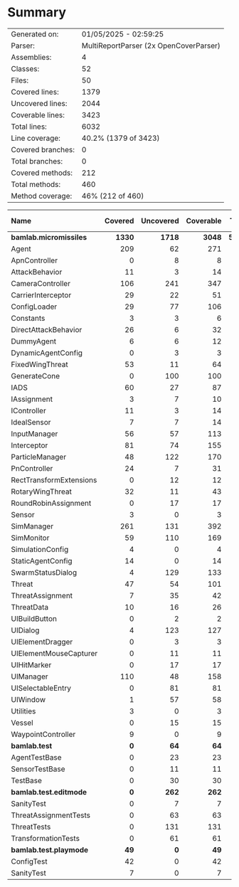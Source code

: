 ﻿# Summary
|||
|:---|:---|
| Generated on: | 01/05/2025 - 02:59:25 |
| Parser: | MultiReportParser (2x OpenCoverParser) |
| Assemblies: | 4 |
| Classes: | 52 |
| Files: | 50 |
| Covered lines: | 1379 |
| Uncovered lines: | 2044 |
| Coverable lines: | 3423 |
| Total lines: | 6032 |
| Line coverage: | 40.2% (1379 of 3423) |
| Covered branches: | 0 |
| Total branches: | 0 |
| Covered methods: | 212 |
| Total methods: | 460 |
| Method coverage: | 46% (212 of 460) |

|**Name**|**Covered**|**Uncovered**|**Coverable**|**Total**|**Line coverage**|**Covered**|**Total**|**Branch coverage**|**Covered**|**Total**|**Method coverage**|
|:---|---:|---:|---:|---:|---:|---:|---:|---:|---:|---:|---:|
|**bamlab.micromissiles**|**1330**|**1718**|**3048**|**5863**|**43.6%**|**0**|**0**|****|**209**|**427**|**48.9%**|
|Agent|209|62|271|481|77.1%|0|0||35|45|77.7%|
|ApnController|0|8|8|20|0%|0|0||0|2|0%|
|AttackBehavior|11|3|14|51|78.5%|0|0||2|3|66.6%|
|CameraController|106|241|347|643|30.5%|0|0||13|36|36.1%|
|CarrierInterceptor|29|22|51|80|56.8%|0|0||5|7|71.4%|
|ConfigLoader|29|77|106|153|27.3%|0|0||4|13|30.7%|
|Constants|3|3|6|17|50%|0|0||1|2|50%|
|DirectAttackBehavior|26|6|32|74|81.2%|0|0||2|2|100%|
|DummyAgent|6|6|12|481|50%|0|0||2|5|40%|
|DynamicAgentConfig|0|3|3|132|0%|0|0||0|1|0%|
|FixedWingThreat|53|11|64|117|82.8%|0|0||6|9|66.6%|
|GenerateCone|0|100|100|144|0%|0|0||0|9|0%|
|IADS|60|27|87|143|68.9%|0|0||13|17|76.4%|
|IAssignment|3|7|10|40|30%|0|0||1|3|33.3%|
|IController|11|3|14|30|78.5%|0|0||3|4|75%|
|IdealSensor|7|7|14|25|50%|0|0||1|2|50%|
|InputManager|56|57|113|156|49.5%|0|0||11|11|100%|
|Interceptor|81|74|155|238|52.2%|0|0||11|17|64.7%|
|ParticleManager|48|122|170|245|28.2%|0|0||11|24|45.8%|
|PnController|24|7|31|61|77.4%|0|0||2|2|100%|
|RectTransformExtensions|0|12|12|18|0%|0|0||0|4|0%|
|RotaryWingThreat|32|11|43|76|74.4%|0|0||5|8|62.5%|
|RoundRobinAssignment|0|17|17|45|0%|0|0||0|2|0%|
|Sensor|3|0|3|29|100%|0|0||1|1|100%|
|SimManager|261|131|392|614|66.5%|0|0||29|47|61.7%|
|SimMonitor|59|110|169|255|34.9%|0|0||10|20|50%|
|SimulationConfig|4|0|4|132|100%|0|0||1|1|100%|
|StaticAgentConfig|14|0|14|63|100%|0|0||5|5|100%|
|SwarmStatusDialog|4|129|133|167|3%|0|0||1|16|6.2%|
|Threat|47|54|101|182|46.5%|0|0||8|10|80%|
|ThreatAssignment|7|35|42|80|16.6%|0|0||1|5|20%|
|ThreatData|10|16|26|49|38.4%|0|0||2|5|40%|
|UIBuildButton|0|2|2|11|0%|0|0||0|2|0%|
|UIDialog|4|123|127|217|3.1%|0|0||1|18|5.5%|
|UIElementDragger|0|3|3|12|0%|0|0||0|1|0%|
|UIElementMouseCapturer|0|11|11|20|0%|0|0||0|3|0%|
|UIHitMarker|0|17|17|29|0%|0|0||0|4|0%|
|UIManager|110|48|158|237|69.6%|0|0||18|29|62%|
|UISelectableEntry|0|81|81|138|0%|0|0||0|15|0%|
|UIWindow|1|57|58|100|1.7%|0|0||1|9|11.1%|
|Utilities|3|0|3|9|100%|0|0||1|1|100%|
|Vessel|0|15|15|27|0%|0|0||0|5|0%|
|WaypointController|9|0|9|22|100%|0|0||2|2|100%|
|**bamlab.test**|**0**|**64**|**64**|**111**|**0%**|**0**|**0**|****|**0**|**12**|**0%**|
|AgentTestBase|0|23|23|41|0%|0|0||0|4|0%|
|SensorTestBase|0|11|11|26|0%|0|0||0|2|0%|
|TestBase|0|30|30|44|0%|0|0||0|6|0%|
|**bamlab.test.editmode**|**0**|**262**|**262**|**574**|**0%**|**0**|**0**|****|**0**|**18**|**0%**|
|SanityTest|0|7|7|22|0%|0|0||0|2|0%|
|ThreatAssignmentTests|0|63|63|141|0%|0|0||0|2|0%|
|ThreatTests|0|131|131|310|0%|0|0||0|11|0%|
|TransformationTests|0|61|61|101|0%|0|0||0|3|0%|
|**bamlab.test.playmode**|**49**|**0**|**49**|**97**|**100%**|**0**|**0**|****|**3**|**3**|**100%**|
|ConfigTest|42|0|42|73|100%|0|0||2|2|100%|
|SanityTest|7|0|7|24|100%|0|0||1|1|100%|
